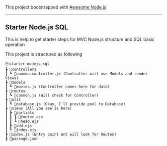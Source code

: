 This project bootstrapped with [Awesome Node.js](https://github.com/iamharshad/awesome-node-js)

---

## Starter Node.js SQL

This is help to get starter steps for MVC Node.js structure and SQL basic operation

This project is structured as following

```
📦starter-nodejs-sql
┣ 📂controllers
┃ ┗ 📜common.controller.js (Controller will use Models and render Views)
┣ 📂models
┃ ┗ 📜movies.js (Controller comes here for data)
┣ 📂routes
┃ ┗ 📜common.js (Will check for Controller)
┣ 📂util
┃ ┗ 📜database.js (Okay, I'll provide pool to Database)
┣ 📂views (All you see is here)
┃ ┣ 📂partials
┃ ┃ ┣ 📜footer.ejs
┃ ┃ ┗ 📜head.ejs
┃ ┣ 📜add.ejs
┃ ┗ 📜index.ejs
┣ 📜index.js (Entry point and will look for Routes)
┣ 📜package.json
```
